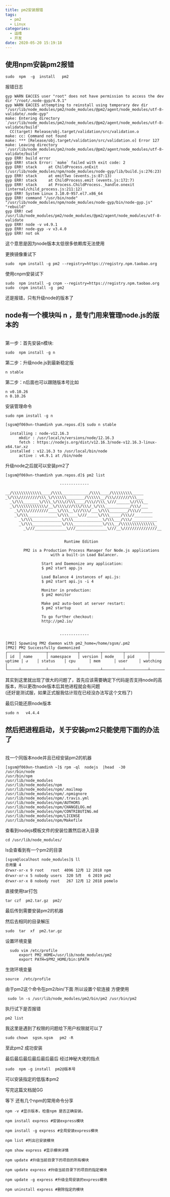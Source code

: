 ```yaml
---
title: pm2安装报错
tags:
  - pm2
  - Linux
categories:
  - 运维
  - 开发
date: 2020-05-20 15:19:18
---
```

## 使用npm安装pm2报错

    sudo  npm  -g  install   pm2  

报错日志

    gyp WARN EACCES user "root" does not have permission to access the dev dir "/root/.node-gyp/4.9.1"
    gyp WARN EACCES attempting to reinstall using temporary dev dir "/usr/lib/node_modules/pm2/node_modules/@pm2/agent/node_modules/utf-8-validate/.node-gyp"
    make: Entering directory `/usr/lib/node_modules/pm2/node_modules/@pm2/agent/node_modules/utf-8-validate/build'
      CC(target) Release/obj.target/validation/src/validation.o
    make: cc: Command not found
    make: *** [Release/obj.target/validation/src/validation.o] Error 127
    make: Leaving directory `/usr/lib/node_modules/pm2/node_modules/@pm2/agent/node_modules/utf-8-validate/build'
    gyp ERR! build error 
    gyp ERR! stack Error: `make` failed with exit code: 2
    gyp ERR! stack     at ChildProcess.onExit (/usr/lib/node_modules/npm/node_modules/node-gyp/lib/build.js:276:23)
    gyp ERR! stack     at emitTwo (events.js:87:13)
    gyp ERR! stack     at ChildProcess.emit (events.js:172:7)
    gyp ERR! stack     at Process.ChildProcess._handle.onexit (internal/child_process.js:211:12)
    gyp ERR! System Linux 3.10.0-957.el7.x86_64
    gyp ERR! command "/usr/bin/node" "/usr/lib/node_modules/npm/node_modules/node-gyp/bin/node-gyp.js" "rebuild"
    gyp ERR! cwd /usr/lib/node_modules/pm2/node_modules/@pm2/agent/node_modules/utf-8-validate
    gyp ERR! node -v v4.9.1
    gyp ERR! node-gyp -v v3.4.0
    gyp ERR! not ok 

这个意思是因为node版本太低很多依赖库无法使用

更换镜像重试下

    sudo  npm install -g pm2 --registry=https://registry.npm.taobao.org  

使用cnpm安装试下

    sudo  npm install -g cnpm --registry=https://registry.npm.taobao.org  
    sudo  cnpm install -g  pm2


还是报错，只有升级node的版本了

## node有一个模块叫 n ，是专门用来管理node.js的版本的    
<br/>第一步：首先安装n模块:<br/>

    sudo  npm install -g n

第二步：升级node.js到最新稳定版

    n stable

第二步：n后面也可以跟随版本号比如

    n v0.10.26
    n 0.10.26



安装管理命令

    sudo npm install -g n  

    [sgsm@f069vn-thamdinh yum.repos.d]$ sudo n stable

      installing : node-v12.16.3
          mkdir : /usr/local/n/versions/node/12.16.3
          fetch : https://nodejs.org/dist/v12.16.3/node-v12.16.3-linux-x64.tar.xz
      installed : v12.16.3 to /usr/local/bin/node
          active : v4.9.1 at /bin/node

升级node之后就可以安装pm2了

    [sgsm@f069vn-thamdinh yum.repos.d]$ pm2 list             

                            -------------

    __/\\\\\\\\\\\\\____/\\\\____________/\\\\____/\\\\\\\\\_____
    _\/\\\/////////\\\_\/\\\\\\________/\\\\\\__/\\\///////\\\___
      _\/\\\_______\/\\\_\/\\\//\\\____/\\\//\\\_\///______\//\\\__
      _\/\\\\\\\\\\\\\/__\/\\\\///\\\/\\\/_\/\\\___________/\\\/___
        _\/\\\/////////____\/\\\__\///\\\/___\/\\\________/\\\//_____
        _\/\\\_____________\/\\\____\///_____\/\\\_____/\\\//________
          _\/\\\_____________\/\\\_____________\/\\\___/\\\/___________
          _\/\\\_____________\/\\\_____________\/\\\__/\\\\\\\\\\\\\\\_
            _\///______________\///______________\///__\///////////////__


                              Runtime Edition

            PM2 is a Production Process Manager for Node.js applications
                        with a built-in Load Balancer.

                    Start and Daemonize any application:
                    $ pm2 start app.js

                    Load Balance 4 instances of api.js:
                    $ pm2 start api.js -i 4

                    Monitor in production:
                    $ pm2 monitor

                    Make pm2 auto-boot at server restart:
                    $ pm2 startup

                    To go further checkout:
                    http://pm2.io/


                            -------------

    [PM2] Spawning PM2 daemon with pm2_home=/home/sgsm/.pm2
    [PM2] PM2 Successfully daemonized
    ┌─────┬───────────┬─────────────┬─────────┬─────────┬──────────┬────────┬──────┬───────────┬──────────┬──────────┬──────────┬──────────┐
    │ id  │ name      │ namespace   │ version │ mode    │ pid      │ uptime │ ↺    │ status    │ cpu      │ mem      │ user     │ watching │
    └─────┴───────────┴─────────────┴─────────┴─────────┴──────────┴────────┴──────┴───────────┴──────────┴──────────┴──────────┴──────────┘

其实到这里就出现了很大的问题了，首先应该需要确定下代码是否支持node的高版本，所以更改node版本后其他进程就会有问题
<br/>(还好是测试服，如果正式服我估计现在已经没办法写这个文档了)<br/>

最后只能还原node版本

    sudo n   v4.4.4

## 然后把进程启动，关于安装pm2只能使用下面的办法了
<br/>找一个同版本node并且已经安装pm2的机器<br/>

    [sgsm@f069vn-thamdinh ~]$ rpm -ql  nodejs  |head  -30
    /usr/bin/node
    /usr/bin/npm
    /usr/lib/node_modules
    /usr/lib/node_modules/npm
    /usr/lib/node_modules/npm/.mailmap
    /usr/lib/node_modules/npm/.npmignore
    /usr/lib/node_modules/npm/.travis.yml
    /usr/lib/node_modules/npm/AUTHORS
    /usr/lib/node_modules/npm/CHANGELOG.md
    /usr/lib/node_modules/npm/CONTRIBUTING.md
    /usr/lib/node_modules/npm/LICENSE
    /usr/lib/node_modules/npm/Makefile

查看到nodejs模板文件的安装位置然后进入目录

    cd /usr/lib/node_modules/

ls会查看到有一个pm2的目录

    [sgsm@localhost node_modules]$ ll
    总用量 4
    drwxr-xr-x 9 root   root  4096 12月 12 2018 npm
    drwxr-xr-x 5 nobody users  320 5月   6 2019 pm2
    drwxr-xr-x 8 nobody root   267 12月 12 2018 pomelo

直接使用tar打包

    tar czf  pm2.tar.gz  pm2/

最后传到需要安装pm2的机器

然后去相同的目录解压

    sudo  tar  xf  pm2.tar.gz 

设置环境变量

      sudo vim /etc/profile
          export PM2_HOME=/usr/lib/node_modules/pm2
          export PATH=$PM2_HOME/bin:$PATH

生效环境变量

    source  /etc/profile

由于pm2这个命令在pm2/bin/下面 所以设置个软连接 方便使用

     sudo ln -s /usr/lib/node_modules/pm2/bin/pm2 /usr/bin/pm2

执行试下是否报错 

    pm2 list 

我这里是遇到了权限的问题给下用户权限就可以了

    sudo chown  sgsm.sgsm   pm2 -R

至此pm2 成功安装


最后最后最后最后最后最后  经过神秘大佬的指点

    sudo  npm -g install  pm2@版本号

可以安装指定的低版本pm2

写完这篇文档就GG

等下 还有几个npm的常用命令分享

    npm -v #显示版本，检查npm 是否正确安装。

    npm install express #安装express模块

    npm install -g express #全局安装express模块

    npm list #列出已安装模块

    npm show express #显示模块详情

    npm update #升级当前目录下的项目的所有模块

    npm update express #升级当前目录下的项目的指定模块

    npm update -g express #升级全局安装的express模块

    npm uninstall express #删除指定的模块
